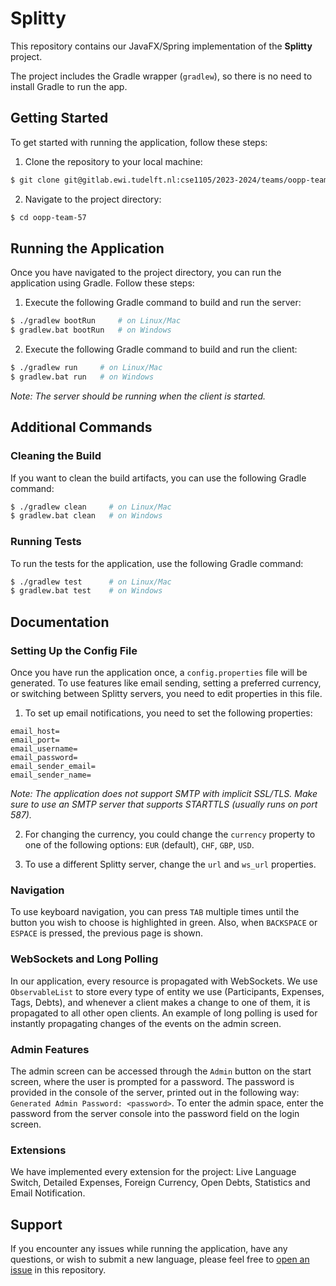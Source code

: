 # Splitty

This repository contains our JavaFX/Spring implementation of the **Splitty** project.

The project includes the Gradle wrapper (`gradlew`), so there is no need to install Gradle to run the app.

## Getting Started

To get started with running the application, follow these steps:

1. Clone the repository to your local machine:
```bash
$ git clone git@gitlab.ewi.tudelft.nl:cse1105/2023-2024/teams/oopp-team-57.git
```

2. Navigate to the project directory:
```bash
$ cd oopp-team-57
```

## Running the Application

Once you have navigated to the project directory, you can run the application using Gradle. Follow these steps:

1. Execute the following Gradle command to build and run the server:
```bash
$ ./gradlew bootRun     # on Linux/Mac
$ gradlew.bat bootRun   # on Windows
```

2. Execute the following Gradle command to build and run the client:
```bash
$ ./gradlew run     # on Linux/Mac
$ gradlew.bat run   # on Windows
```

*Note: The server should be running when the client is started.*

## Additional Commands

### Cleaning the Build

If you want to clean the build artifacts, you can use the following Gradle command:
```bash
$ ./gradlew clean     # on Linux/Mac
$ gradlew.bat clean   # on Windows
```

### Running Tests

To run the tests for the application, use the following Gradle command:
```bash
$ ./gradlew test      # on Linux/Mac
$ gradlew.bat test    # on Windows
```

## Documentation

### Setting Up the Config File

Once you have run the application once, a `config.properties` file will be generated. To use features like email sending, setting a preferred currency, or switching between Splitty servers, you need to edit properties in this file.

1. To set up email notifications, you need to set the following properties:
```
email_host=
email_port=
email_username=
email_password=
email_sender_email=
email_sender_name=
```

*Note: The application does not support SMTP with implicit SSL/TLS. Make sure to use an SMTP server that supports STARTTLS (usually runs on port 587).*

2. For changing the currency, you could change the `currency` property to one of the following options: `EUR` (default), `CHF`, `GBP`, `USD`.

3. To use a different Splitty server, change the `url` and `ws_url` properties.

### Navigation

To use keyboard navigation, you can press `TAB` multiple times until the button you wish to choose is highlighted in green. Also, when `BACKSPACE` or `ESPACE` is pressed, the previous page is shown.

### WebSockets and Long Polling

In our application, every resource is propagated with WebSockets. We use `ObservableList` to store every type of entity we use (Participants, Expenses, Tags, Debts), and whenever a client makes a change to one of them, it is propagated to all other open clients. An example of long polling is used for instantly propagating changes of the events on the admin screen.

### Admin Features

The admin screen can be accessed through the `Admin` button on the start screen, where the user is prompted for a password. The password is provided in the console of the server, printed out in the following way: `Generated Admin Password: <password>`. To enter the admin space, enter the password from the server console into the password field on the login screen.

### Extensions

We have implemented every extension for the project: Live Language Switch, Detailed Expenses, Foreign Currency, Open Debts, Statistics and Email Notification.

## Support

If you encounter any issues while running the application, have any questions, or wish to submit a new language, please feel free to [open an issue](https://gitlab.ewi.tudelft.nl/cse1105/2023-2024/teams/oopp-team-57/-/issues) in this repository.
